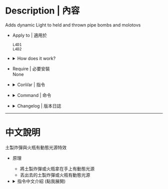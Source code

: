 # Description | 內容
Adds dynamic Light to held and thrown pipe bombs and molotovs

* Apply to | 適用於
	```
	L4D1
	L4D2
	```

* <details><summary>How does it work?</summary>

	* Add dynamic Light when players hold pipe bombs and molotovs
	* Add dynamic Light to pipe bombs and molotovs which are thrown
</details>

* Require | 必要安裝
<br/>None

* <details><summary>ConVar | 指令</summary>

	* cfg/sourcemod/Enhanced_Throwables.cfg
		```php
		// Enables/Disables handheld pipebomb light.
		l4d_handheld_light_pipe_bomb "1"

		// Pipebomb Max light distance (0 = disabled)
		l4d_handheld_light_pipebomb_light_distance "255.0"

		// Pipebomb flash light color (0-255 0-255 0-255)
		l4d_handheld_light_pipebomb_flash_colour "200 1 1"

		// Pipebomb fure light color (0-255 0-255 0-255)
		l4d_handheld_light_pipebomb_fuse_colour "215 215 1"

		// Enables/Disables Molotov light.
		l4d_handheld_light_Molotov "1"

		// Molotovs light color (0-255 0-255 0-255)
		l4d_handheld_light_molotov_colour "255 50 0"

		// Molotovs light distance (0 = disabled)
		l4d_handheld_light_molotov_light_distance "200.0"

		// Enables/Disables handheld light after throwing.
		l4d_handheld_throw_light_enable "1"
		```
</details>

* <details><summary>Command | 命令</summary>

	None
</details>

* <details><summary>Changelog | 版本日誌</summary>

	* v1.0h (2024-12-19)
		* Fixed warnings in sm1.11 or above
		* Fix error: Coach does not have attachment named "weapon_bone"

	* Original
		* [By Lux](https://forums.alliedmods.net/showthread.php?t=281902)
</details>

- - - -
# 中文說明
土製炸彈與火瓶有動態光源特效

* 原理
	* 將土製炸彈或火瓶拿在手上有動態光源
	* 丟出去的土製炸彈或火瓶有動態光源

* <details><summary>指令中文介紹 (點我展開)</summary>

	* cfg/sourcemod/Enhanced_Throwables.cfg
		```php
		// 為1時，土製炸彈有動態光源
		l4d_handheld_light_pipe_bomb "1"

		// 土製炸彈 動態光源範圍 (0 = 不發光)
		l4d_handheld_light_pipebomb_light_distance "255.0"

		// 土製炸彈的閃爍燈 動態光源顏色，填入RGB三色 (三個數值介於0~255，需要空格)
		l4d_handheld_light_pipebomb_flash_colour "200 1 1"

		// 土製炸彈的點火線 動態光源顏色，填入RGB三色 (三個數值介於0~255，需要空格)
		l4d_handheld_light_pipebomb_fuse_colour "215 215 1"

		// 為1時，火瓶有動態光源
		l4d_handheld_light_Molotov "1"

		// 火瓶 動態光源顏色，填入RGB三色 (三個數值介於0~255，需要空格)
		l4d_handheld_light_molotov_colour "255 50 0"

		// 火瓶 動態光源範圍 (0 = 不發光)
		l4d_handheld_light_molotov_light_distance "200.0"

		// 為1時，丟出去的投擲物有動態光源
		l4d_handheld_throw_light_enable "1"
		```
</details>

